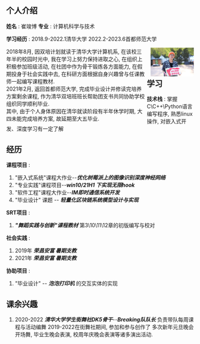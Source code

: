 ## 个人介绍

**姓名** : 崔竣博 	**专业** : 计算机科学与技术

**学习经历** : 2018.9-2022.1清华大学	2022.2-2023.6首都师范大学

<div class="row">   
    <div class="column" style="float:left;width:75%"> 
        2018年8月, 因双培计划就读于清华大学计算机系, 在该校三年半的校园时光中, 我在学习上努力保持进取之心, 在组织上积极参加班级活动, 在社团中作为骨干锻炼各方面能力, 在假期投身于社会实践中去, 在科研方面根据自身兴趣曾与任课教师一起编写课程教材. <br>
        2021年2月, 返回首都师范大学,  完成毕业设计并修读完培养方案剩余课程,  作为清华双培班班长帮助团支书共同协助学校组织同学顺利毕业.<br>
        其中, 由于个人身体原因在清华就读阶段有半年休学时期, 大四未能完成培养方案,  故延期至大五毕业.<br>
    </div>
    <div class="column" style="float:right;width:23%">    
        <img src="QQ图片20221230095301.jpg" alt="5694274682f6f23303b0873266dbc68" style="zoom:50%;"> 
    </div> 
</div>











## 学习

**技术栈** : 掌握C\C++\Python语言编写程序, 熟悉linux操作, 对嵌入式开发、深度学习有一定了解

## 经历

**课程项目** : 

1. "嵌入式系统"课程大作业--***优化树莓派上的图像识别深度神经网络***
2. "专业实践"课程项目--***win10/21H1 下实现无限hook***
3. "软件工程"课程大作业--***IM即时通信系统开发***
4. "毕业设计" 课题 -- ***轻量化区块链系统模型设计与实现***

**SRT项目** : 

1. ***"舞蹈实践与创新"课程教材***  第3\10\11\12章的初版编写与校对

**社会实践** :

1. 2019年 ***荣昌安富 暑期支教***
2. 2021年 ***荣昌安富 暑期支教***

**协助项目** :

1. "毕业设计" -- ***泡泡打印机*** 的交互实体的实现

## 课余兴趣

1. 2020-2022	***清华大学学生街舞社DK5骨干***--***Breaking队队长*** 负责带队每周课程与活动编舞
		2019-2022在街舞社期间, 参加和参与创作了 多次新年元旦晚会开场舞, 毕业生晚会表演, 校周年庆晚会表演等诸多演出活动. 


